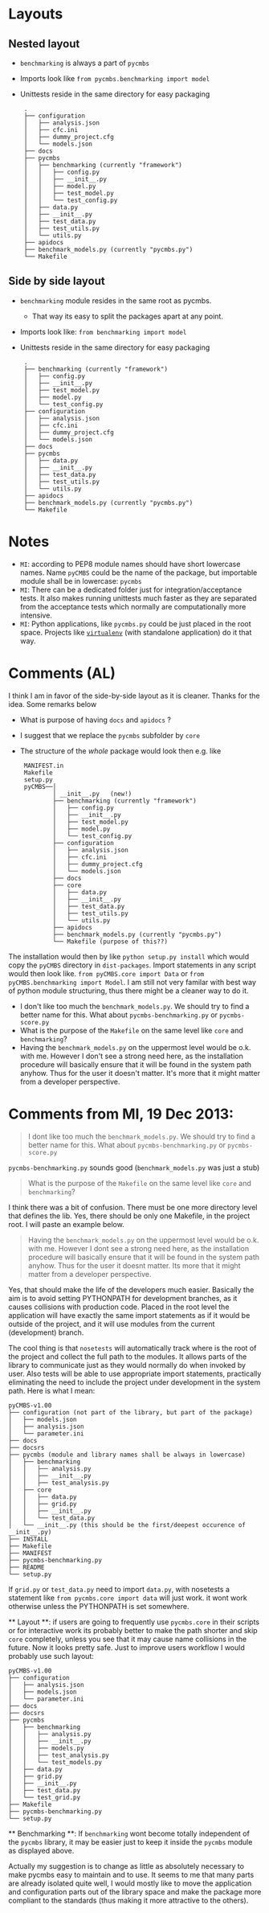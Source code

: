 # Layouts
## Nested layout
 * `benchmarking` is always a part of `pycmbs`
 * Imports look like `from pycmbs.benchmarking import model`
 * Unittests reside in the same directory for easy packaging

        .
        ├── configuration
        │   ├── analysis.json
        │   ├── cfc.ini
        │   ├── dummy_project.cfg
        │   └── models.json
        ├── docs
        ├── pycmbs
        │   ├── benchmarking (currently "framework")
        │   │   ├── config.py
        │   │   ├── __init__.py
        │   │   ├── model.py
        │   │   ├── test_model.py
        │   │   └── test_config.py
        │   ├── data.py
        │   ├── __init__.py
        │   ├── test_data.py
        │   ├── test_utils.py
        │   └── utils.py
        ├── apidocs
        ├── benchmark_models.py (currently "pycmbs.py")
        └── Makefile

## Side by side layout
 * `benchmarking` module resides in the same root as pycmbs.
    * That way its easy to split the packages apart at any point.
 * Imports look like: `from benchmarking import model`
 * Unittests reside in the same directory for easy packaging

        .
        ├── benchmarking (currently "framework")
        │   ├── config.py
        │   ├── __init__.py
        │   ├── test_model.py
        │   ├── model.py
        │   └── test_config.py
        ├── configuration
        │   ├── analysis.json
        │   ├── cfc.ini
        │   ├── dummy_project.cfg
        │   └── models.json
        ├── docs
        ├── pycmbs
        │   ├── data.py
        │   ├── __init__.py
        │   ├── test_data.py
        │   ├── test_utils.py
        │   └── utils.py
        ├── apidocs
        ├── benchmark_models.py (currently "pycmbs.py")
        └── Makefile

# Notes
 * `MI`: according to PEP8 module names should have short lowercase names. Name `pyCMBS` could be the name of the package, but importable module shall be in lowercase: `pycmbs`
 * `MI`: There can be a dedicated folder just for integration/acceptance tests. It also makes running unittests much faster as they are separated from the acceptance tests which normally are computationally more intensive.
 * `MI`: Python applications, like `pycmbs.py` could be just placed in the root space. Projects like [`virtualenv`](https://github.com/pypa/virtualenv/blob/develop/virtualenv.py) (with standalone application) do it that way.

# Comments (AL)

I think I am in favor of the side-by-side layout as it is cleaner. Thanks for the idea. Some remarks below

 * What is purpose of having `docs` and `apidocs` ?
 * I suggest that we replace the `pycmbs` subfolder by `core`
 * The structure of the *whole* package would look then e.g. like

        MANIFEST.in
        Makefile
        setup.py
        pyCMBS──│
                │ __init__.py   (new!)
                ├── benchmarking (currently "framework")
                │   ├── config.py
                │   ├── __init__.py
                │   ├── test_model.py
                │   ├── model.py
                │   └── test_config.py
                ├── configuration
                │   ├── analysis.json
                │   ├── cfc.ini
                │   ├── dummy_project.cfg
                │   └── models.json
                ├── docs
                ├── core
                │   ├── data.py
                │   ├── __init__.py
                │   ├── test_data.py
                │   ├── test_utils.py
                │   └── utils.py
                ├── apidocs
                ├── benchmark_models.py (currently "pycmbs.py")
                └── Makefile (purpose of this??)

The installation would then by like `python setup.py install` which would copy the `pyCMBS` directory in `dist-packages`. Import statements in any script would then look like.
`from pyCMBS.core import Data` or `from pyCMBS.benchmarking import Model`. I am still not very familar with best way of python module structuring, thus there might be a cleaner way to do it.

 * I don't like too much the `benchmark_models.py`. We should try to find a better name for this. What  about `pycmbs-benchmarking.py` or `pycmbs-score.py`
 * What is the purpose of the `Makefile` on the same level like `core` and `benchmarking`?
 * Having the `benchmark_models.py` on the uppermost level would be o.k. with me. However I don't see a strong need here, as the installation procedure will basically ensure that it will be found in the system path anyhow. Thus for the user it doesn't matter. It's more that it might matter from a developer perspective.


# Comments from MI, 19 Dec 2013:

> I  dont like too much the `benchmark_models.py`. We should try to find a better name for this. What  about `pycmbs-benchmarking.py` or `pycmbs-score.py`

`pycmbs-benchmarking.py` sounds good (`benchmark_models.py` was just a stub)

> What is the purpose of the `Makefile` on the same level like `core` and `benchmarking`?

I think there was a bit of confusion. There must be one more directory level that defines the lib. Yes, there should be only one Makefile, in the project root. I will paste an example below.

>  Having the `benchmark_models.py` on the uppermost level would be o.k. with me. However I dont see a strong need here, as the installation procedure will basically ensure that it will be found in the system path anyhow. Thus for the user it doesnt matter. Its more that it might matter from a developer perspective.

Yes, that should make the life of the developers much easier. Basically the aim is to avoid setting PYTHONPATH for development branches, as it causes collisions with production code. Placed in the root level the application will have exactly the same import statements as if it would be outside of the project, and it will use modules from the current (development) branch. 

The cool thing is that `nosetests` will automatically track where is the root of the project and collect the full path to the modules. It allows parts of the library to communicate just as they would normally do when invoked by user. Also tests will be able to use appropriate import statements, practically eliminating the need to include the project under development in the system path. Here is what I mean:
 


    pyCMBS-v1.00
    ├── configuration (not part of the library, but part of the package)
    │   ├── models.json
    │   ├── analysis.json
    │   └── parameter.ini
    ├── docs
    ├── docsrs
    ├── pycmbs (module and library names shall be always in lowercase)
    │   ├── benchmarking
    │   │   ├── analysis.py
    │   │   ├── __init__.py
    │   │   ├── test_analysis.py
    │   ├── core
    │   │   ├── data.py
    │   │   ├── grid.py
    │   │   ├── __init__.py
    │   │   └── test_data.py
    │   └── __init__.py (this should be the first/deepest occurence of __init__.py)
    ├── INSTALL
    ├── Makefile
    ├── MANIFEST
    ├── pycmbs-benchmarking.py
    ├── README
    └── setup.py

If `grid.py` or `test_data.py`  need to import `data.py`, with nosetests a statement like `from pycmbs.core import data` will just work. it wont work otherwise unless the PYTHONPATH is set somewhere. 

 ** Layout **: if users are going to frequently use `pycmbs.core` in their scripts or for interactive work its probably better to make the path shorter and skip `core` completely, unless you see that it may cause name collisions in the future. Now it looks pretty safe. Just to improve users workflow I would probably use such layout:


    pyCMBS-v1.00
    ├── configuration
    │   ├── analysis.json
    │   ├── models.json
    │   └── parameter.ini
    ├── docs
    ├── docsrs
    ├── pycmbs
    │   ├── benchmarking
    │   │   ├── analysis.py
    │   │   ├── __init__.py
    │   │   ├── models.py
    │   │   ├── test_analysis.py
    │   │   └── test_models.py
    │   ├── data.py
    │   ├── grid.py
    │   ├── __init__.py
    │   ├── test_data.py
    │   └── test_grid.py
    ├── Makefile
    ├── pycmbs-benchmarking.py
    └── setup.py

** Benchmarking **: If `benchmarking` wont become totally independent of the `pycmbs` library, it may be easier just to keep it inside the `pycmbs` module as displayed above. 

Actually my suggestion is to change as little as absolutely necessary to make pycmbs easy to maintain and to use. It seems to me that many parts are already isolated quite well, I would mostly like to move the application and configuration parts out of the library space and make the package more compliant to the standards (thus making it more attractive to the others).
